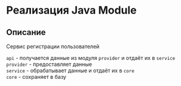 # Реализация Java Module

## Описание
Сервис регистрации пользователей

`api` - получается данные из модуля `provider` и отдаёт их в `service`
`provider` - предоставляет данные  
`service` - обрабатывает данные и отдаёт их в `core`   
`core` - сохраняет в базу  

